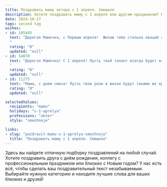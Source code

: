 ```yaml
---
title: Поздравить маму актера с 1 апреля. Смешное
description: Хотите поздравить маму с 1 апреля или другим праздником? Наш ИИ создаст незабываемое поздравление, а вы обязательно выделитесь среди других.  
date: 2024-10-27
tags: second tag
wishes:
- id: 105445
  text: "Дорогая Мамочка, с Первым апреля!  Желаю тебе столько оваций сегодня, сколько ты получаешь за лучшие роли! Пусть твой смех звучит громче, чем аплодисменты после финальной сцены, а жизнь будет ярче, чем самые красочные декорации!  Пусть все твои \"первоапрельские\" шутки окажутся блестящими, а  ни одна из них не останется незамеченной (ну, кроме, может быть, той, что ты задумала мне сегодня подшутить!).  С праздником, звезда моя!
  "
  rating: "0"
  updated: "null"
- id: 54070
  text: "Дорогая Мамочка! С 1 апреля! Пусть твой талант всегда будет на высоте, а роли - только главные! 😄  Желаю тебе, чтобы в жизни, как на сцене, тебя всегда ждал громкий успех и бурные овации! 🎭
  "
  rating: "0"
  updated: "null"
- id: 11275
  text: "Мама, с днем смеха! Пусть твои роли в жизни будут такими же яркими и неожиданными, как лучшие комедии. Ты — главная звезда нашей семейной сцены, и каждый день с тобой — как премьера! Пусть каждый твой апрель начинается с улыбки и заканчивается смехом. С праздником, моя незаменимая актриса!"
  rating: "0"
  updated: "null"

selectedValues:
  recipients: "mamu"
  holidays: "s-1-aprelya"
  professions: "akter"
  style: "smeshnoje"

links:
- slug: "pozdravit-mamu-s-1-aprelya-smeshnoje"
  title: "Поздравить маму с 1 апреля. Смешное"
---
```


Здесь вы найдете отличную подборку поздравлений на любой случай.
Хотите поздравить друга с днём рождения, коллегу с профессиональным праздником или близких с Новым годом? У нас есть всё, чтобы сделать ваш поздравительный текст незабываемым. Выбирайте нужную категорию и находите лучшие слова для ваших близких и друзей!
